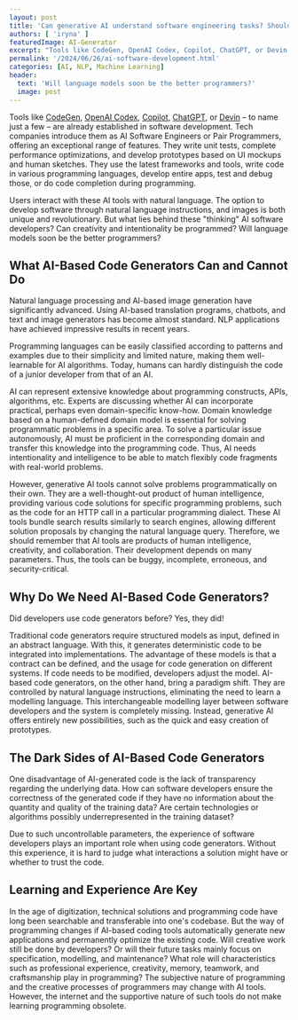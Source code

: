 ```yaml
---
layout: post
title: 'Can generative AI understand software engineering tasks? Should you worry?'
authors: [ 'iryna' ]
featuredImage: AI-Generator 
excerpt: "Tools like CodeGen, OpenAI Codex, Copilot, ChatGPT, or Devin – to name just a few – are already established in software development. Tech companies introduce them as AI Software Engineers or Pair Programmers. Will language models soon be the better programmers?"
permalink: '/2024/06/26/ai-software-development.html'
categories: [AI, NLP, Machine Learning]
header:
  text: 'Will language models soon be the better programmers?'
  image: post
---
```

Tools like [CodeGen](https://github.com/salesforce/CodeGen), [OpenAI Codex](https://openai.com/index/openai-codex/), [Copilot](https://copilot.microsoft.com/), [ChatGPT](https://chatgpt.com/), or 
[Devin](https://www.cognition.ai/blog/introducing-devin) – to name just a few – are already established in software development. Tech companies introduce them as AI Software Engineers or Pair Programmers, offering 
an exceptional range of features. They write unit tests, complete performance optimizations, and develop prototypes based on UI mockups and human sketches. They use the latest frameworks and tools, write code in various 
programming languages, develop entire apps, test and debug those, or do code completion during programming.

Users interact with these AI tools with natural language. The option to develop software through natural language instructions, and images is both unique and revolutionary. But what lies behind these "thinking" AI software 
developers? Can creativity and intentionality be programmed? Will language models soon be the better programmers?

## What AI-Based Code Generators Can and Cannot Do
Natural language processing and AI-based image generation have significantly advanced. Using AI-based translation programs, chatbots, and text and image generators has become almost standard. NLP applications have achieved 
impressive results in recent years.

Programming languages can be easily classified according to patterns and examples due to their simplicity and limited nature, making them well-learnable for AI algorithms. Today, humans can hardly distinguish the code of a 
junior developer from that of an AI.

AI can represent extensive knowledge about programming constructs, APIs, algorithms, etc. Experts are discussing whether AI can incorporate practical, perhaps even domain-specific know-how. Domain knowledge based on a 
human-defined domain model is essential for solving programmatic problems in a specific area. To solve a particular issue autonomously, AI must be proficient in the corresponding domain and transfer this knowledge into the 
programming code. Thus, AI needs intentionality and intelligence to be able to match flexibly code fragments with real-world problems.

However, generative AI tools cannot solve problems programmatically on their own. They are a well-thought-out product of human intelligence, providing various code solutions for specific programming problems, such as the 
code for an HTTP call in a particular programming dialect. These AI tools bundle search results similarly to search engines, allowing different solution proposals by changing the natural language query. Therefore, we should 
remember that AI tools are products of human intelligence, creativity, and collaboration. Their development depends on many parameters. Thus, the tools can be buggy, incomplete, erroneous, and security-critical.

## Why Do We Need AI-Based Code Generators?
Did developers use code generators before? Yes, they did!

Traditional code generators require structured models as input, defined in an abstract language. With this, it generates deterministic code to be integrated into implementations. The advantage of these models is that a 
contract can be defined, and the usage for code generation on different systems. If code needs to be modified, developers adjust the model.
AI-based code generators, on the other hand, bring a paradigm shift. They are controlled by natural language instructions, eliminating the need to learn a modelling language. This interchangeable modelling layer between 
software developers and the system is completely missing. Instead, generative AI offers entirely new possibilities, such as the quick and easy creation of prototypes.

## The Dark Sides of AI-Based Code Generators
One disadvantage of AI-generated code is the lack of transparency regarding the underlying data. How can software developers ensure the correctness of the generated code if they have no information about the quantity 
and quality of the training data? Are certain technologies or algorithms possibly underrepresented in the training dataset?

Due to such uncontrollable parameters, the experience of software developers plays an important role when using code generators. Without this experience, it is hard to judge what interactions a solution might have or 
whether to trust the code.

## Learning and Experience Are Key
In the age of digitization, technical solutions and programming code have long been searchable and transferable into one's codebase. But the way of programming changes if AI-based coding tools automatically generate 
new applications and permanently optimize the existing code. Will creative work still be done by developers? Or will their future tasks mainly focus on specification, modelling, and maintenance? What role will 
characteristics such as professional experience, creativity, memory, teamwork, and craftsmanship play in programming? The subjective nature of programming and the creative processes of programmers may change with AI 
tools. However, the internet and the supportive nature of such tools do not make learning programming obsolete.